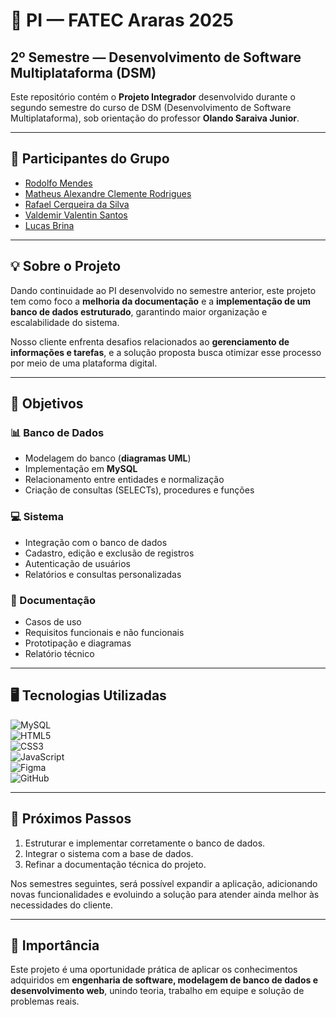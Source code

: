 # 📌 PI — FATEC Araras 2025  
## 2º Semestre — Desenvolvimento de Software Multiplataforma (DSM)  

Este repositório contém o **Projeto Integrador** desenvolvido durante o segundo semestre do curso de DSM (Desenvolvimento de Software Multiplataforma), sob orientação do professor **Olando Saraiva Junior**.  

---

## 👥 Participantes do Grupo
- [Rodolfo Mendes](https://github.com/RodolfoMendes94)
- [Matheus Alexandre Clemente Rodrigues](https://github.com/Maltthael)
- [Rafael Cerqueira da Silva](https://github.com/rrafaelcerqueira)
- [Valdemir Valentin Santos](https://github.com/valdemirvalentin07)
- [Lucas Brina](https://github.com/LucasCBrina)

---

## 💡 Sobre o Projeto
Dando continuidade ao PI desenvolvido no semestre anterior, este projeto tem como foco a **melhoria da documentação** e a **implementação de um banco de dados estruturado**, garantindo maior organização e escalabilidade do sistema.  

Nosso cliente enfrenta desafios relacionados ao **gerenciamento de informações e tarefas**, e a solução proposta busca otimizar esse processo por meio de uma plataforma digital.  

---

## 🎯 Objetivos
### 📊 Banco de Dados
- Modelagem do banco (**diagramas UML**)  
- Implementação em **MySQL**  
- Relacionamento entre entidades e normalização  
- Criação de consultas (SELECTs), procedures e funções  

### 💻 Sistema
- Integração com o banco de dados  
- Cadastro, edição e exclusão de registros  
- Autenticação de usuários  
- Relatórios e consultas personalizadas  

### 📑 Documentação
- Casos de uso  
- Requisitos funcionais e não funcionais  
- Prototipação e diagramas  
- Relatório técnico  

---

## 🖥️ Tecnologias Utilizadas
![MySQL](https://img.shields.io/badge/MySQL-005C84?style=for-the-badge&logo=mysql&logoColor=white)  
![HTML5](https://img.shields.io/badge/HTML5-E34F26?style=for-the-badge&logo=html5&logoColor=white)  
![CSS3](https://img.shields.io/badge/CSS3-1572B6?style=for-the-badge&logo=css3&logoColor=white)  
![JavaScript](https://img.shields.io/badge/JavaScript-F7DF1E?style=for-the-badge&logo=javascript&logoColor=black)  
![Figma](https://img.shields.io/badge/Figma-F24E1E?style=for-the-badge&logo=figma&logoColor=white)  
![GitHub](https://img.shields.io/badge/GitHub-181717?style=for-the-badge&logo=github&logoColor=white)  

---

## 🚀 Próximos Passos
1. Estruturar e implementar corretamente o banco de dados.  
2. Integrar o sistema com a base de dados.  
3. Refinar a documentação técnica do projeto.  

Nos semestres seguintes, será possível expandir a aplicação, adicionando novas funcionalidades e evoluindo a solução para atender ainda melhor às necessidades do cliente.  

---

## 📌 Importância
Este projeto é uma oportunidade prática de aplicar os conhecimentos adquiridos em **engenharia de software, modelagem de banco de dados e desenvolvimento web**, unindo teoria, trabalho em equipe e solução de problemas reais.  
